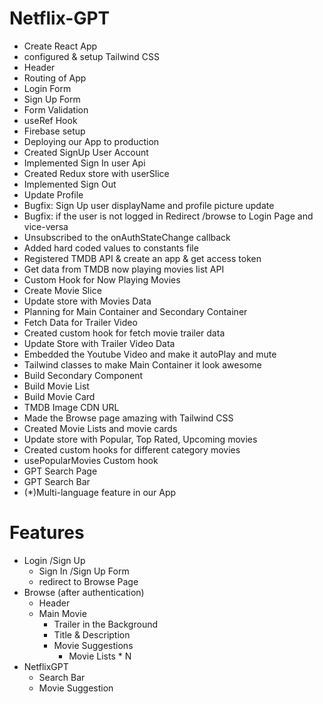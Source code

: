 # Netflix-GPT

- Create React App
- configured & setup Tailwind CSS
- Header
- Routing of App
- Login Form
- Sign Up Form
- Form Validation
- useRef Hook
- Firebase setup
- Deploying our App to production
- Created SignUp User Account
- Implemented Sign In user Api
- Created Redux store with userSlice
- Implemented Sign Out
- Update Profile
- Bugfix: Sign Up user displayName and profile picture update
- Bugfix: if the user is not logged in Redirect /browse to Login Page and vice-versa
- Unsubscribed to the onAuthStateChange callback
- Added hard coded values to constants file
- Registered TMDB API & create an app & get access token
- Get data from TMDB now playing movies list API
- Custom Hook for Now Playing Movies
- Create Movie Slice
- Update store with Movies Data
- Planning for Main Container and Secondary Container
- Fetch Data for Trailer Video
- Created custom hook for fetch movie trailer data
- Update Store with Trailer Video Data
- Embedded the Youtube Video and make it autoPlay and mute
- Tailwind classes to make Main Container it look awesome
- Build Secondary Component
- Build Movie List
- Build Movie Card
- TMDB Image CDN URL
- Made the Browse page amazing with Tailwind CSS
- Created Movie Lists and movie cards
- Update store with Popular, Top Rated, Upcoming movies
- Created custom hooks for different category movies
- usePopularMovies Custom hook
- GPT Search Page
- GPT Search Bar
- (*)Multi-language feature in our App





# Features

- Login /Sign Up
  - Sign In /Sign Up Form
  - redirect to Browse Page
- Browse (after authentication)
  - Header
  - Main Movie
    - Trailer in the Background
    - Title & Description
    - Movie Suggestions
      - Movie Lists \* N
- NetflixGPT
  - Search Bar
  - Movie Suggestion
